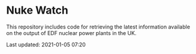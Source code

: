 # Nuke Watch

This repository includes code for retrieving the latest information available on the output of EDF nuclear power plants in the UK.

Last updated: 2021-01-05 07:20
